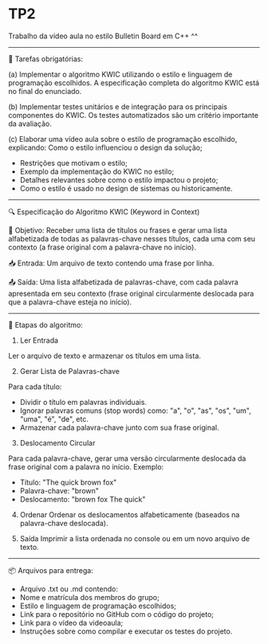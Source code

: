 # TP2
 Trabalho da vídeo aula no estilo Bulletin Board em C++
 ^^

-----------------------------------------------------------------

📌 Tarefas obrigatórias:

(a) Implementar o algoritmo KWIC utilizando o estilo e linguagem de programação escolhidos.
A especificação completa do algoritmo KWIC está no final do enunciado.

(b) Implementar testes unitários e de integração para os principais componentes do KWIC.
Os testes automatizados são um critério importante da avaliação.

(c) Elaborar uma vídeo aula sobre o estilo de programação escolhido, explicando:
Como o estilo influenciou o design da solução;

- Restrições que motivam o estilo;
- Exemplo da implementação do KWIC no estilo;
- Detalhes relevantes sobre como o estilo impactou o projeto;
- Como o estilo é usado no design de sistemas ou historicamente.

------------------------------------------------------------------------

🔍 Especificação do Algoritmo KWIC (Keyword in Context)

🎯 Objetivo:
Receber uma lista de títulos ou frases e gerar uma lista alfabetizada de todas as palavras-chave nesses títulos, cada uma com seu contexto (a frase original com a palavra-chave no início).

📥 Entrada:
Um arquivo de texto contendo uma frase por linha.

📤 Saída:
Uma lista alfabetizada de palavras-chave, com cada palavra apresentada em seu contexto (frase original circularmente deslocada para que a palavra-chave esteja no início).

------------------------------------------------------------------------

🧠 Etapas do algoritmo:

1) Ler Entrada

Ler o arquivo de texto e armazenar os títulos em uma lista.

2) Gerar Lista de Palavras-chave

Para cada título:

- Dividir o título em palavras individuais.
- Ignorar palavras comuns (stop words) como: "a", "o", "as", "os", "um", "uma", "é", "de", etc.
- Armazenar cada palavra-chave junto com sua frase original.

3) Deslocamento Circular

Para cada palavra-chave, gerar uma versão circularmente deslocada da frase original com a palavra no início.
Exemplo:

- Título: "The quick brown fox"
- Palavra-chave: "brown"
- Deslocamento: "brown fox The quick"

4) Ordenar
Ordenar os deslocamentos alfabeticamente (baseados na palavra-chave deslocada).

5) Saída
Imprimir a lista ordenada no console ou em um novo arquivo de texto.


------------------------------------------------------------------------

📦 Arquivos para entrega:
- Arquivo .txt ou .md contendo:
- Nome e matrícula dos membros do grupo;
- Estilo e linguagem de programação escolhidos;
- Link para o repositório no GitHub com o código do projeto;
- Link para o vídeo da videoaula;
- Instruções sobre como compilar e executar os testes do projeto.


